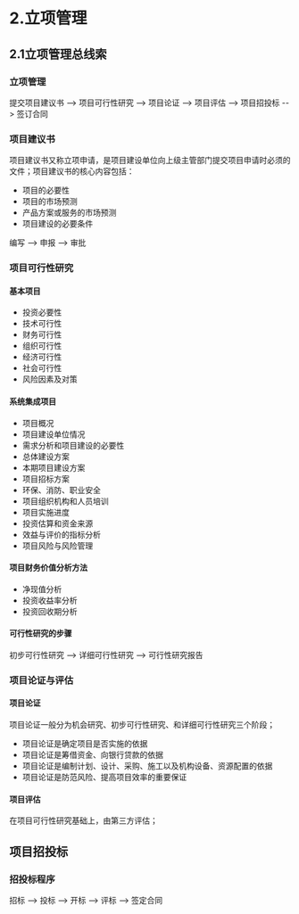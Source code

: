 # 2.立项管理

## 2.1立项管理总线索

### 立项管理

提交项目建议书 --> 项目可行性研究 --> 项目论证  --> 项目评估 --> 项目招投标 --> 签订合同

### 项目建议书

项目建议书又称立项申请，是项目建设单位向上级主管部门提交项目申请时必须的文件；项目建议书的核心内容包括：

- 项目的必要性
- 项目的市场预测
- 产品方案或服务的市场预测
- 项目建设的必要条件

编写  --> 申报 --> 审批

### 项目可行性研究

#### 基本项目

- 投资必要性
- 技术可行性
- 财务可行性
- 组织可行性
- 经济可行性
- 社会可行性
- 风险因素及对策

#### 系统集成项目

- 项目概况
- 项目建设单位情况
- 需求分析和项目建设的必要性
- 总体建设方案
- 本期项目建设方案
- 项目招标方案
- 环保、消防、职业安全
- 项目组织机构和人员培训
- 项目实施进度
- 投资估算和资金来源
- 效益与评价的指标分析
- 项目风险与风险管理

#### 项目财务价值分析方法

- 净现值分析
- 投资收益率分析
- 投资回收期分析

#### 可行性研究的步骤

初步可行性研究  --> 详细可行性研究 --> 可行性研究报告

### 项目论证与评估

#### 项目论证

项目论证一般分为机会研究、初步可行性研究、和详细可行性研究三个阶段；

- 项目论证是确定项目是否实施的依据
- 项目论证是筹借资金、向银行贷款的依据
- 项目论证是编制计划、设计、采购、施工以及机构设备、资源配置的依据
- 项目论证是防范风险、提高项目效率的重要保证

#### 项目评估

在项目可行性研究基础上，由第三方评估；

## 项目招投标

### 招投标程序

招标 --> 投标 --> 开标 --> 评标 --> 签定合同
